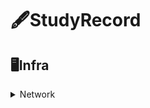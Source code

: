 # 🖋StudyRecord
## 🖥Infra
<details>
    <summary>Network</summary>

[네트워크와 프로토콜](/Ifrastructure%20Knowledge/Network/네트워크와%20프로토콜.md)

</details>

